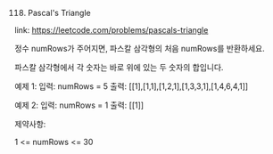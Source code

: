 118. Pascal's Triangle

link: https://leetcode.com/problems/pascals-triangle

정수 numRows가 주어지면, 파스칼 삼각형의 처음 numRows를 반환하세요.

파스칼 삼각형에서 각 숫자는 바로 위에 있는 두 숫자의 합입니다.


예제 1:
입력: numRows = 5
출력: [[1],[1,1],[1,2,1],[1,3,3,1],[1,4,6,4,1]]

예제 2:
입력: numRows = 1
출력: [[1]]


제약사항:

1 <= numRows <= 30
